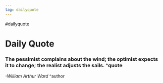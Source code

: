 ```yaml
---
tag: dailyquote
---
```


#dailyquote

# Daily Quote

### The pessimist complains about the wind; the optimist expects it to change; the realist adjusts the sails. ^quote
*-William Arthur Ward* ^author
